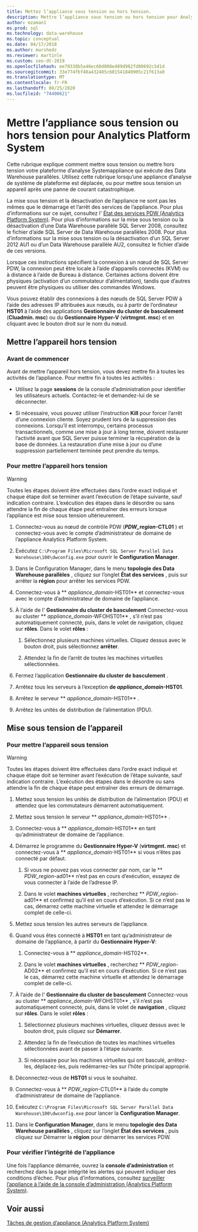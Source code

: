 ```yaml
---
title: Mettez l’appliance sous tension ou hors tension.
description: Mettre l’appliance sous tension ou hors tension pour Analytics Platform System
author: mzaman1
ms.prod: sql
ms.technology: data-warehouse
ms.topic: conceptual
ms.date: 04/17/2018
ms.author: murshedz
ms.reviewer: martinle
ms.custom: seo-dt-2019
ms.openlocfilehash: ee70338b5a46ec60d808e489d982fd80692c5d1d
ms.sourcegitcommit: 33e774fbf48a432485c601541840905c21f613a0
ms.translationtype: MT
ms.contentlocale: fr-FR
ms.lasthandoff: 08/25/2020
ms.locfileid: "74400621"
---
```

# <a name="power-the-appliance-on-or-off-for-analytics-platform-system"></a>Mettre l’appliance sous tension ou hors tension pour Analytics Platform System
Cette rubrique explique comment mettre sous tension ou mettre hors tension votre plateforme d’analyse Systemappliance qui exécute des Data Warehouse parallèles. Utilisez cette rubrique lorsqu’une appliance d’analyse de système de plateforme est déplacée, ou pour mettre sous tension un appareil après une panne de courant catastrophique.  
  
La mise sous tension et la désactivation de l’appliance ne sont pas les mêmes que le démarrage et l’arrêt des services de l’appliance. Pour plus d’informations sur ce sujet, consultez l' [État des services PDW &#40;Analytics Platform System&#41;](pdw-services-status.md). Pour plus d’informations sur la mise sous tension ou la désactivation d’une Data Warehouse parallèle SQL Server 2008, consultez le fichier d’aide SQL Server de Data Warehouse parallèles 2008. Pour plus d’informations sur la mise sous tension ou la désactivation d’un SQL Server 2012 AU1 ou d’un Data Warehouse parallèle AU2, consultez le fichier d’aide de ces versions.  
  
Lorsque ces instructions spécifient la connexion à un nœud de SQL Server PDW, la connexion peut être locale à l’aide d’appareils connectés (KVM) ou à distance à l’aide de Bureau à distance. Certaines actions doivent être physiques (activation d’un commutateur d’alimentation), tandis que d’autres peuvent être physiques ou utiliser des commandes Windows.  
  
Vous pouvez établir des connexions à des nœuds de SQL Server PDW à l’aide des adresses IP attribuées aux nœuds, ou à partir de l’ordinateur **HST01** à l’aide des applications **Gestionnaire du cluster de basculement** (**Cluadmin. msc**) ou du **Gestionnaire Hyper-V** (**virtmgmt. msc**) et en cliquant avec le bouton droit sur le nom du nœud.  
  
## <a name="power-off-the-appliance"></a><a name="PowerOff"></a>Mettre l’appareil hors tension  
  
### <a name="before-you-begin"></a>Avant de commencer  
Avant de mettre l’appareil hors tension, vous devez mettre fin à toutes les activités de l’appliance. Pour mettre fin à toutes les activités :  
  
-   Utilisez la page **sessions** de la console d’administration pour identifier les utilisateurs actuels. Contactez-le et demandez-lui de se déconnecter.  
  
-   Si nécessaire, vous pouvez utiliser l’instruction **Kill** pour forcer l’arrêt d’une connexion cliente. Soyez prudent lors de la suppression des connexions. Lorsqu’il est interrompu, certains processus transactionnels, comme une mise à jour à long terme, doivent restaurer l’activité avant que SQL Server puisse terminer la récupération de la base de données. La restauration d’une mise à jour ou d’une suppression partiellement terminée peut prendre du temps.  
  
### <a name="to-power-off-the-appliance"></a>Pour mettre l’appareil hors tension  
  
> [!WARNING]  
> Toutes les étapes doivent être effectuées dans l’ordre exact indiqué et chaque étape doit se terminer avant l’exécution de l’étape suivante, sauf indication contraire. L’exécution des étapes dans le désordre ou sans attendre la fin de chaque étape peut entraîner des erreurs lorsque l’appliance est mise sous tension ultérieurement.  
  
1.  Connectez-vous au nœud de contrôle PDW (**_PDW_region_-CTL01** ) et connectez-vous avec le compte d’administrateur de domaine de l’appliance Analytics Platform System.  
  
2.  Exécutez `C:\Program Files\Microsoft SQL Server Parallel Data Warehouse\100\dwconfig.exe` pour ouvrir le **Configuration Manager**.  
  
3.  Dans le Configuration Manager, dans le menu **topologie des Data Warehouse parallèles** , cliquez sur l’onglet **État des services** , puis sur arrêter la **région** pour arrêter les services PDW.   
  
4.  Connectez-vous à ** _appliance_domain_-HST01** et connectez-vous avec le compte d’administrateur de domaine de l’appliance.  
  
5.  À l’aide de l' **Gestionnaire du cluster de basculement** Connectez-vous au cluster ** _appliance_domain_-WFOHST01** , s’il n’est pas automatiquement connecté, puis, dans le volet de navigation, cliquez sur **rôles**. Dans le volet **rôles** :  
  
    1.  Sélectionnez plusieurs machines virtuelles. Cliquez dessus avec le bouton droit, puis sélectionnez **arrêter**.  
  
    2.  Attendez la fin de l’arrêt de toutes les machines virtuelles sélectionnées.  
  
6.  Fermez l’application **Gestionnaire du cluster de basculement** .  
  
7. Arrêtez tous les serveurs à l’exception **de _appliance_domain_-HST01**.  
  
8. Arrêtez le serveur ** _appliance_domain_-HST01** .  
  
9. Arrêtez les unités de distribution de l’alimentation (PDU).  
  
## <a name="power-on-the-appliance"></a><a name="PowerOn"></a>Mise sous tension de l’appareil  
  
### <a name="to-power-on-the-appliance"></a>Pour mettre l’appareil sous tension  
  
> [!WARNING]  
> Toutes les étapes doivent être effectuées dans l’ordre exact indiqué et chaque étape doit se terminer avant l’exécution de l’étape suivante, sauf indication contraire. L’exécution des étapes dans le désordre ou sans attendre la fin de chaque étape peut entraîner des erreurs de démarrage.  
  
1.  Mettez sous tension les unités de distribution de l’alimentation (PDU) et attendez que les commutateurs démarrent automatiquement.  
  
2.  Mettez sous tension le serveur ** _appliance_domain_-HST01** .  
  
3.  Connectez-vous à ** _appliance_domain_-HST01** en tant qu’administrateur de domaine de l’appliance.  
  
4.  Démarrez le programme du **Gestionnaire Hyper-V** (**virtmgmt. msc**) et connectez-vous à ** _appliance_domain_-HST01** si vous n’êtes pas connecté par défaut.  
  
    1.  Si vous ne pouvez pas vous connecter par nom, car le ** _PDW_region_-ad01** n’est pas en cours d’exécution, essayez de vous connecter à l’aide de l’adresse IP.  
  
    2.  Dans le volet **machines virtuelles** , recherchez ** _PDW_region_-ad01** et confirmez qu’il est en cours d’exécution. Si ce n’est pas le cas, démarrez cette machine virtuelle et attendez le démarrage complet de celle-ci.  
  
5.  Mettez sous tension les autres serveurs de l’appliance.  
  
6.  Quand vous êtes connecté à **HST01** en tant qu’administrateur de domaine de l’appliance, à partir du **Gestionnaire Hyper-V**:  
  
    1.  Connectez-vous à ** _appliance_domain_-HST02**.  
  
    2.  Dans le volet **machines virtuelles** , recherchez ** _PDW_region_-AD02** et confirmez qu’il est en cours d’exécution.  Si ce n’est pas le cas, démarrez cette machine virtuelle et attendez le démarrage complet de celle-ci.  
  
7.  À l’aide de l' **Gestionnaire du cluster de basculement** Connectez-vous au cluster ** _appliance_domain_-WFOHST01** , s’il n’est pas automatiquement connecté, puis, dans le volet de **navigation** , cliquez sur **rôles**. Dans le volet **rôles** :  
  
    1.  Sélectionnez plusieurs machines virtuelles, cliquez dessus avec le bouton droit, puis cliquez sur **Démarrer**.  
  
    2.  Attendez la fin de l’exécution de toutes les machines virtuelles sélectionnées avant de passer à l’étape suivante.  
  
    3.  Si nécessaire pour les machines virtuelles qui ont basculé, arrêtez-les, déplacez-les, puis redémarrez-les sur l’hôte principal approprié.  
  
8. Déconnectez-vous de **HST01** si vous le souhaitez.  
  
9. Connectez-vous à ** _PDW_region_-CTL01** à l’aide du compte d’administrateur de domaine de l’appliance.  
  
10. Exécutez `C:\Program Files\Microsoft SQL Server Parallel Data Warehouse\100\dwconfig.exe` pour lancer la **Configuration Manager**.  
  
11. Dans le **Configuration Manager**, dans le menu **topologie des Data Warehouse parallèles** , cliquez sur l’onglet **État des services** , puis cliquez sur Démarrer la **région** pour démarrer les services PDW.  
  
### <a name="to-verify-the-appliance-health"></a>Pour vérifier l’intégrité de l’appliance  
Une fois l’appliance démarrée, ouvrez la **console d’administration** et recherchez dans la page intégrité les alertes qui peuvent indiquer des conditions d’échec. Pour plus d’informations, consultez [surveiller l’appliance à l’aide de la console d’administration &#40;Analytics Platform System&#41;](monitor-the-appliance-by-using-the-admin-console.md).  
  
## <a name="see-also"></a>Voir aussi  
[Tâches de gestion d’appliance &#40;Analytics Platform System&#41;](appliance-management-tasks.md)  
  
